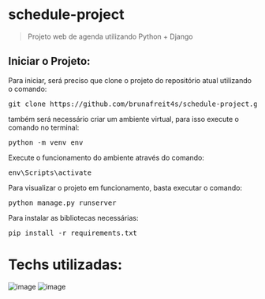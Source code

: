 # schedule-project

> Projeto web de agenda utilizando Python + Django

## Iniciar o Projeto:

<p>
  Para iniciar, será preciso que clone o projeto do repositório atual utilizando o comando: 
  <pre>git clone https://github.com/brunafreit4s/schedule-project.git</pre>  
</p>

<p>
  também será necessário criar um ambiente virtual, para isso execute o comando no terminal:
  <pre>python -m venv env</pre>
</p>

<p>
  Execute o funcionamento do ambiente através do comando:
  <pre>env\Scripts\activate</pre>
</p>

<p>
  Para visualizar o projeto em funcionamento, basta executar o comando:
  <pre>python manage.py runserver</pre>
</p>

<p>
  Para instalar as bibliotecas necessárias:
  <pre>pip install -r requirements.txt</pre>
</p>

# Techs utilizadas: 
![image](https://github.com/brunafreit4s/tourism-app/assets/32462617/2e1c4d0c-4244-401c-a226-5875e2392a3d)
![image](https://github.com/brunafreit4s/tourism-app/assets/32462617/db5267c4-1524-422d-89cb-cd3162928c29)
